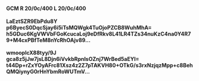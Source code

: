#### GCM R 20/0c/400 L 20/0c/400
**LaEztSZR9EbPdu8Y**<br/>**p6ByecS0DqcSjay6i5iTsMQWgk4TuOjoPZCB8WuhMhA=**<br/>**h5GDuc6KgVWVbFGoKcucaLoj9eDfRkv8L41LR4TZs34nuKzC4na0Y4R79+M4cxPBfTeM8nYcRhOAjv89...**<br/><br/>
**wmooplcX88tyy/9J**<br/>**gca8z5jJw7jsL8Djn6iVvkbRpnIsOZnj7WrBed5aEYI=**<br/>**t44Dp+rZxYOyAFrc81Xsz4z2Z7pTAKVH80+OTkG/s3rxNzjqzMpp+c8BehQMQiynyG0rHnYbmRoWUTmV...**